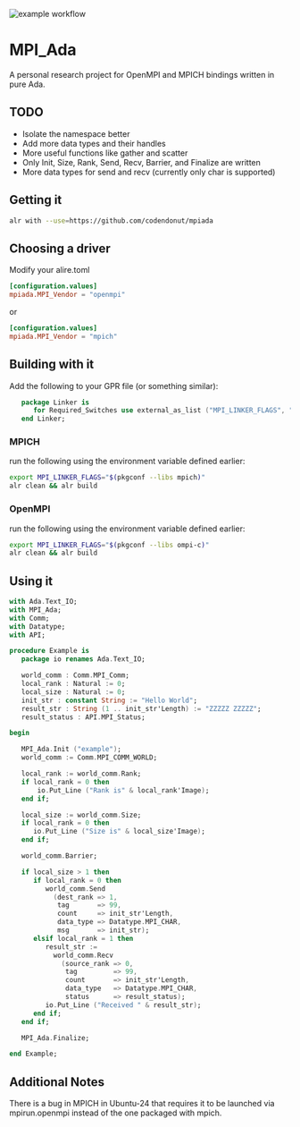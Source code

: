 ![example workflow](https://github.com/codendonut/mpiada/actions/workflows/ada.yml/badge.svg)

# MPI_Ada

A personal research project for OpenMPI and MPICH bindings written in pure Ada.

## TODO

* Isolate the namespace better
* Add more data types and their handles
* More useful functions like gather and scatter
* Only Init, Size, Rank, Send, Recv, Barrier, and Finalize are written
* More data types for send and recv (currently only char is supported)

## Getting it

```bash
alr with --use=https://github.com/codendonut/mpiada
```

## Choosing a driver

Modify your alire.toml

```toml
[configuration.values]
mpiada.MPI_Vendor = "openmpi"
```

or

```toml
[configuration.values]
mpiada.MPI_Vendor = "mpich"
```

## Building with it

Add the following to your GPR file (or something similar):

```ada
   package Linker is
      for Required_Switches use external_as_list ("MPI_LINKER_FLAGS", " ");
   end Linker;
```

### MPICH

run the following using the environment variable defined earlier:

```bash
export MPI_LINKER_FLAGS="$(pkgconf --libs mpich)"
alr clean && alr build
```

### OpenMPI

run the following using the environment variable defined earlier:

```bash
export MPI_LINKER_FLAGS="$(pkgconf --libs ompi-c)"
alr clean && alr build
```

## Using it

```ada
with Ada.Text_IO;
with MPI_Ada;
with Comm;
with Datatype;
with API;

procedure Example is
   package io renames Ada.Text_IO;

   world_comm : Comm.MPI_Comm;
   local_rank : Natural := 0;
   local_size : Natural := 0;
   init_str : constant String := "Hello World";
   result_str : String (1 .. init_str'Length) := "ZZZZZ ZZZZZ";
   result_status : API.MPI_Status;

begin

   MPI_Ada.Init ("example");
   world_comm := Comm.MPI_COMM_WORLD;

   local_rank := world_comm.Rank;
   if local_rank = 0 then
       io.Put_Line ("Rank is" & local_rank'Image);
   end if;

   local_size := world_comm.Size;
   if local_rank = 0 then
      io.Put_Line ("Size is" & local_size'Image);
   end if;

   world_comm.Barrier;

   if local_size > 1 then
      if local_rank = 0 then
         world_comm.Send
           (dest_rank => 1,
            tag       => 99,
            count     => init_str'Length,
            data_type => Datatype.MPI_CHAR,
            msg       => init_str);
      elsif local_rank = 1 then
         result_str :=
           world_comm.Recv
             (source_rank => 0,
              tag         => 99,
              count       => init_str'Length,
              data_type   => Datatype.MPI_CHAR,
              status      => result_status);
         io.Put_Line ("Received " & result_str);
      end if;
   end if;

   MPI_Ada.Finalize;

end Example;
```

## Additional Notes

There is a bug in MPICH in Ubuntu-24 that requires it to be launched
via mpirun.openmpi instead of the one packaged with mpich.
